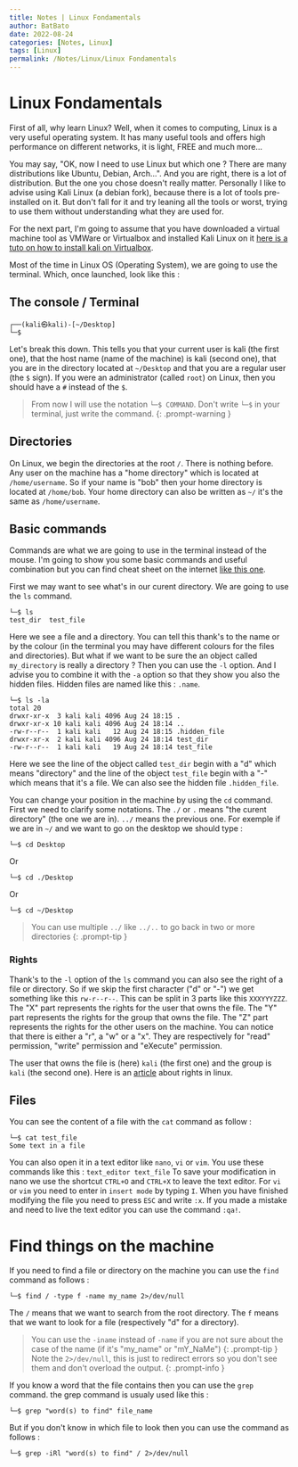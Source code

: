 ```yaml
---
title: Notes | Linux Fondamentals
author: BatBato
date: 2022-08-24
categories: [Notes, Linux]
tags: [Linux]
permalink: /Notes/Linux/Linux Fondamentals
---
```

# Linux Fondamentals

First of all, why learn Linux? Well, when it comes to computing, Linux is a very useful operating system. It has many useful tools and offers high performance on different networks, it is light, FREE and much more...

You may say, "OK, now I need to use Linux but which one ? There are many distributions like Ubuntu, Debian, Arch...". And you are right, there is a lot of distribution. But the one you chose doesn't really matter. Personally I like to advise using Kali Linux (a debian fork), because there is a lot of tools pre-installed on it. But don't fall for it and try leaning all the tools or worst, trying to use them without understanding what they are used for. 

For the next part, I'm going to assume that you have downloaded a virtual machine tool as VMWare or Virtualbox and installed Kali Linux on it [here is a tuto on how to install kali on Virtualbox](https://www.youtube.com/watch?v=l97dVIKlmVg).

Most of the time in Linux OS (Operating System), we are going to use the terminal. Which, once launched, look like this :

## The console / Terminal

```console
┌──(kali㉿kali)-[~/Desktop]
└─$ 
```
Let's break this down. This tells you that your current user is kali (the first one), that the host name (name of the machine) is kali (second one), that you are in the directory located at ```~/Desktop``` and that you are a regular user (the ```$``` sign). If you were an administrator (called ```root```) on Linux, then you should have a ```#``` instead of the ```$```.

> From now I will use the notation ```└─$ COMMAND```. Don't write ```└─$``` in your terminal, just write the command.
{: .prompt-warning }

## Directories

On Linux, we begin the directories at the root ```/```. There is nothing before. Any user on the machine has a "home directory" which is located at ```/home/username```. So if your name is "bob" then your home directory is located at ```/home/bob```. Your home directory can also be written as ```~/``` it's the same as ```/home/username```.

## Basic commands

Commands are what we are going to use in the terminal instead of the mouse. I'm going to show you some basic commands and useful combination but you can find cheat sheet on the internet [like this one](https://cheatography.com/davechild/cheat-sheets/linux-command-line/).

First we may want to see what's in our curent directory. We are going to use the ```ls``` command.
```console
└─$ ls
test_dir  test_file
```

Here we see a file and a directory. You can tell this thank's to the name or by the colour (in the terminal you may have different colours for the files and directories). But what if we want to be sure the an object called ```my_directory``` is really a directory ? Then you can use the ```-l``` option. And I advise you to combine it with the ```-a``` option so that they show you also the hidden files. Hidden files are named like this : ```.name```.

```console
└─$ ls -la                                      
total 20
drwxr-xr-x  3 kali kali 4096 Aug 24 18:15 .
drwxr-xr-x 10 kali kali 4096 Aug 24 18:14 ..
-rw-r--r--  1 kali kali   12 Aug 24 18:15 .hidden_file
drwxr-xr-x  2 kali kali 4096 Aug 24 18:14 test_dir
-rw-r--r--  1 kali kali   19 Aug 24 18:14 test_file
```
Here we see the line of the object called ```test_dir``` begin with a "d" which means "directory" and the line of the object ```test_file``` begin with a "-" which means that it's a file. We can also see the hidden file ```.hidden_file```.

You can change your position in the machine by using the ```cd``` command. First we need to clarify some notations. The ```./``` or ```.``` means "the curent directory" (the one we are in). ```../``` means the previous one. For exemple if we are in ```~/``` and we want to go on the desktop we should type :
```console
└─$ cd Desktop 
```
Or 
```console
└─$ cd ./Desktop 
```
Or
```console
└─$ cd ~/Desktop 
```
> You can use multiple ```../``` like ```../..``` to go back in two or more directories
{: .prompt-tip }


### Rights

Thank's to the ```-l``` option of the ```ls``` command you can also see the right of a file or directory. So if we skip the first character ("d" or "-") we get something like this ```rw-r--r--```. This can be split in 3 parts like this ```XXXYYYZZZ```. The "X" part represents the rights for the user  that owns the file. The "Y" part represents the rights for the group that owns the file. The "Z" part represents the rights for the other users on the machine.
You can notice that there is either a "r", a "w" or a "x". They are respectively for "read" permission, "write" permission and "eXecute" permission. 

The user that owns the file is (here) ```kali``` (the first one) and the group is ```kali``` (the second one). Here is an [article](https://linuxfoundation.org/blog/classic-sysadmin-understanding-linux-file-permissions/) about rights in linux.

## Files

You can see the content of a file with the ```cat``` command as follow :
```console
└─$ cat test_file
Some text in a file
```

You can also open it in a text editor like ```nano```, ```vi``` or ```vim```. You use these commands like this : ```text_editor text_file```
To save your modification in nano we use the shortcut ```CTRL+O``` and ```CTRL+X``` to leave the text editor. For ```vi``` or ```vim``` you need to enter in ```insert mode``` by typing ```I```. When you have finished modifying the file you need to press ```ESC``` and write ```:x```. If you made a mistake and need to live the text editor you can use the command ```:qa!```.

# Find things on the machine

If you need to find a file or directory on the machine you can use the ```find``` command as follows :
```console
└─$ find / -type f -name my_name 2>/dev/null
```
The ```/``` means that we want to search from the root directory. The ```f``` means that we want to look for a file (respectively "d" for a directory).

> You can use the ```-iname``` instead of ```-name``` if you are not sure about the case of the name (if it's "my_name" or "mY_NaMe")
{: .prompt-tip }
> Note the ```2>/dev/null```, this is just to redirect errors so you don't see them and don't overload the output.
{: .prompt-info }


If you know a word that the file contains then you can use the ```grep``` command. the grep command is usualy used like this :
```console
└─$ grep "word(s) to find" file_name
```
But if you don't know in which file to look then you can use the command as follows :
```console
└─$ grep -iRl "word(s) to find" / 2>/dev/null
```
